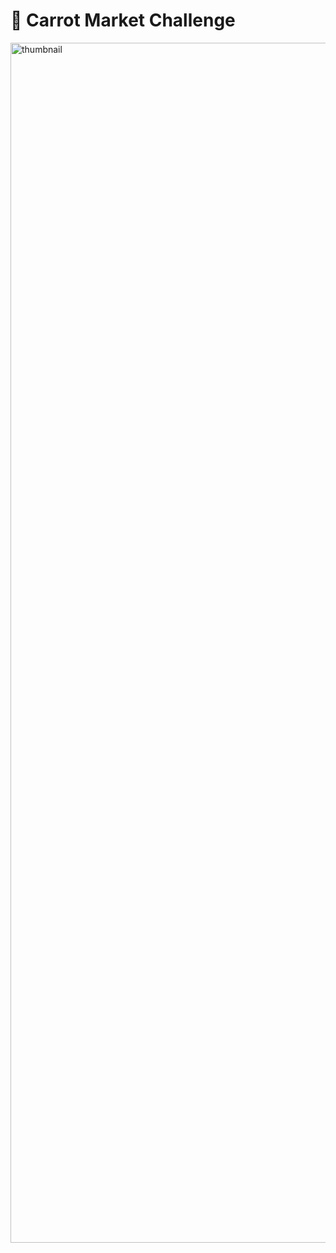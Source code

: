 # 🥕 Carrot Market Challenge

<img width="1920" alt="thumbnail" src="https://github.com/designsoo/carrot-market/assets/77719310/29f62818-d2e8-48a9-87b8-d3ea9fe2b3de">

